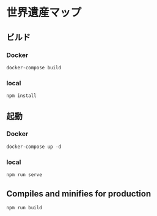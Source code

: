 # 世界遺産マップ

## ビルド

### Docker
```
docker-compose build
```

### local
```
npm install
```

## 起動
### Docker
```
docker-compose up -d
```

### local
```
npm run serve
```

## Compiles and minifies for production
```
npm run build
```
